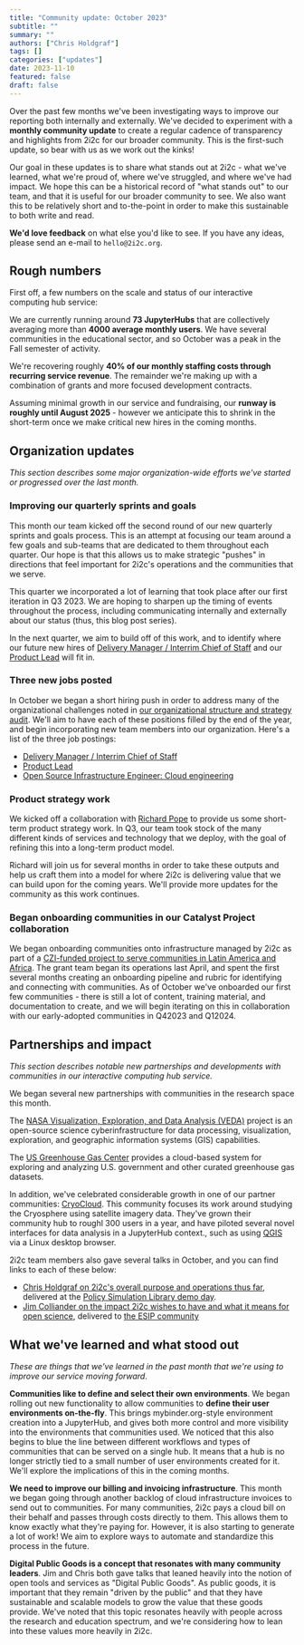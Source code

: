 ```yaml
---
title: "Community update: October 2023"
subtitle: ""
summary: ""
authors: ["Chris Holdgraf"]
tags: []
categories: ["updates"]
date: 2023-11-10
featured: false
draft: false
---
```


Over the past few months we've been investigating ways to improve our reporting both internally and externally.
We've decided to experiment with a **monthly community update** to create a regular cadence of transparency and highlights from 2i2c for our broader community.
This is the first-such update, so bear with us as we work out the kinks!

Our goal in these updates is to share what stands out at 2i2c - what we've learned, what we're proud of, where we've struggled, and where we've had impact.
We hope this can be a historical record of "what stands out" to our team, and that it is useful for our broader community to see.
We also want this to be relatively short and to-the-point in order to make this sustainable to both write and read.

**We'd love feedback** on what else you'd like to see.
If you have any ideas, please send an e-mail to `hello@2i2c.org`.

## Rough numbers

First off, a few numbers on the scale and status of our interactive computing hub service:

We are currently running around **73 JupyterHubs** that are collectively averaging more than **4000 average monthly users**.
We have several communities in the educational sector, and so October was a peak in the Fall semester of activity.

We're recovering roughly **40% of our monthly staffing costs through recurring service revenue**.
The remainder we're making up with a combination of grants and more focused development contracts.

Assuming minimal growth in our service and fundraising, our **runway is roughly until August 2025** - however we anticipate this to shrink in the short-term once we make critical new hires in the coming months.

## Organization updates

_This section describes some major organization-wide efforts we've started or progressed over the last month._

### Improving our quarterly sprints and goals

This month our team kicked off the second round of our new quarterly sprints and goals process.
This is an attempt at focusing our team around a few goals and sub-teams that are dedicated to them throughout each quarter.
Our hope is that this allows us to make strategic "pushes" in directions that feel important for 2i2c's operations and the communities that we serve.

This quarter we incorporated a lot of learning that took place after our first iteration in Q3 2023.
We are hoping to sharpen up the timing of events throughout the process, including communicating internally and externally about our status (thus, this blog post series).

In the next quarter, we aim to build off of this work, and to identify where our future new hires of [Delivery Manager / Interrim Chief of Staff](/jobs/2023/delivery-manager.md) and our [Product Lead](/jobs/2023/product-lead.md) will fit in.

### Three new jobs posted

In October we began a short hiring push in order to address many of the organizational challenges noted in [our organizational structure and strategy audit](../organizational-report/).
We'll aim to have each of these positions filled by the end of the year, and begin incorporating new team members into our organization.
Here's a list of the three job postings:

- [Delivery Manager / Interrim Chief of Staff](/jobs/2023/delivery-manager.md)
- [Product Lead](/jobs/2023/product-lead.md)
- [Open Source Infrastructure Engineer: Cloud engineering](https://2i2c.org/jobs/2023/23qq4-open-source-infrastructure-engineer/)

### Product strategy work

We kicked off a collaboration with [Richard Pope](https://richardpope.org/) to provide us some short-term product strategy work.
In Q3, our team took stock of the many different kinds of services and technology that we deploy, with the goal of refining this into a long-term product model.

Richard will join us for several months in order to take these outputs and help us craft them into a model for where 2i2c is delivering value that we can build upon for the coming years.
We'll provide more updates for the community as this work continues.

### Began onboarding communities in our Catalyst Project collaboration

We began onboarding communities onto infrastructure managed by 2i2c as part of a [CZI-funded project to serve communities in Latin America and Africa](../../2022/czi-global-communities-announcement/).
The grant team began its operations last April, and spent the first several months creating an onboarding pipeline and rubric for identifying and connecting with communities.
As of October we've onboarded our first few communities - there is still a lot of content, training material, and documentation to create, and we will begin iterating on this in collaboration with our early-adopted communities in Q42023 and Q12024.

## Partnerships and impact

_This section describes notable new partnerships and developments with communities in our interactive computing hub service._

We began several new partnerships with communities in the research space this month.

The [NASA Visualization, Exploration, and Data Analysis (VEDA)](https://www.earthdata.nasa.gov/esds/veda) project is an open-source science cyberinfrastructure for data processing, visualization, exploration, and geographic information systems (GIS) capabilities.

The [US Greenhouse Gas Center](https://us-ghg-center.github.io/ghgc-docs/) provides a cloud-based system for exploring and analyzing U.S. government and other curated greenhouse gas datasets.

In addition, we've celebrated considerable growth in one of our partner communities: [CryoCloud](https://cryointhecloud.com/).
This community focuses its work around studying the Cryosphere using satellite imagery data.
They've grown their community hub to roughl 300 users in a year, and have piloted several novel interfaces for data analysis in a JupyterHub context., such as using [QGIS](https://qgis.org/) via a Linux desktop browser.

2i2c team members also gave several talks in October, and you can find links to each of these below:

- [Chris Holdgraf on 2i2c's overall purpose and operations thus far](https://www.youtube.com/watch?v=coKoUoUzLPk), delivered at the [Policy Simulation Library demo day](https://pslmodels.org/index.html).
- [Jim Colliander on the impact 2i2c wishes to have and what it means for open science](https://www.youtube.com/watch?v=SHUSoXgRAho), delivered to [the ESIP community](https://wiki.esipfed.org/Main_Page) 

## What we've learned and what stood out

_These are things that we've learned in the past month that we're using to improve our service moving forward_.

**Communities like to define and select their own environments**.
We began rolling out new functionality to allow communities to **define their user environments on-the-fly**.
This brings mybinder.org-style environment creation into a JupyterHub, and gives both more control and more visibility into the environments that communities used.
We noticed that this also begins to blue the line between different workflows and types of communities that can be served on a single hub.
It means that a hub is no longer strictly tied to a small number of user environments created for it.
We'll explore the implications of this in the coming months.

**We need to improve our billing and invoicing infrastructure**.
This month we began going through another backlog of cloud infrastructure invoices to send out to communities.
For many communities, 2i2c pays a cloud bill on their behalf and passes through costs directly to them.
This allows them to know exactly what they're paying for.
However, it is also starting to generate a lot of work!
We aim to explore ways to automate and standardize this process in the future.

**Digital Public Goods is a concept that resonates with many community leaders**.
Jim and Chris both gave talks that leaned heavily into the notion of open tools and services as "Digital Public Goods".
As public goods, it is important that they remain "driven by the public" and that they have sustainable and scalable models to grow the value that these goods provide.
We've noted that this topic resonates heavily with people across the research and education spectrum, and we're considering how to lean into these values more heavily in 2i2c.
